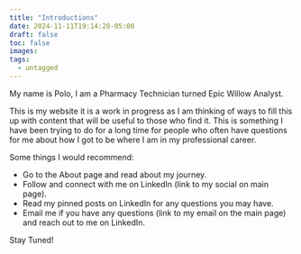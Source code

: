 ```yaml
---
title: "Introductions"
date: 2024-11-11T19:14:28-05:00
draft: false
toc: false
images:
tags:
  - untagged
---
```

My name is Polo, I am a Pharmacy Technician turned Epic Willow Analyst.

This is my website it is a work in progress as I am thinking of ways to fill this up with content that will be useful to those who find it. This is something I have been trying to do for a long time for people who often have questions for me about how I got to be where I am in my professional career.

Some things I would recommend:
- Go to the About page and read about my journey.
- Follow and connect with me on LinkedIn (link to my social on main page).
- Read my pinned posts on LinkedIn for any questions you may have.
- Email me if you have any questions (link to my email on the main page) and reach out to me on LinkedIn.

Stay Tuned!